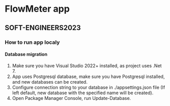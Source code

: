 # FlowMeter app
## SOFT-ENGINEERS2023

### How to run app localy

#### Database migration
1. Make sure you have Visual Studio 2022+ installed, as project uses .Net 7.
2. App uses Postgresql database, make sure you have Postgresql installed, and new databases can be created.
3. Configure connection string to your database in ./appsettings.json file
    (If left default, new database with the specified name will be created).
4. Open Package Manager Console, run Update-Database.
